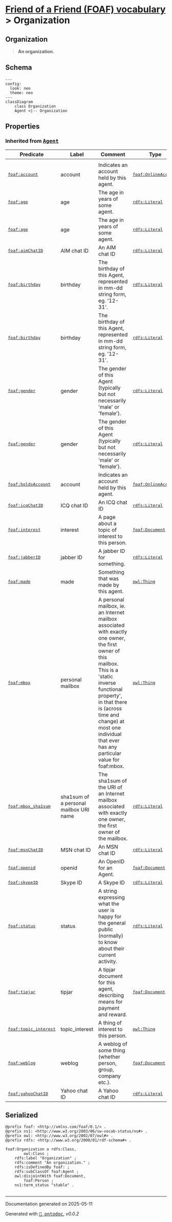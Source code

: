 # [Friend of a Friend (FOAF) vocabulary](../homepage.md) > Organization

## Organization

> **An organization.**

## Schema

```mermaid
---
config:
  look: neo
  theme: neo
---
classDiagram
    class Organization
    Agent <|-- Organization
```

## Properties

  
### Inherited from <kbd>[**Agent**](../class/Agent.md)</kbd>
| Predicate | Label | Comment | Type |
| -------------------------------- | -------------------------------- | ------------------------------------ | ---- |
| |
|<kbd>[foaf:account](../property/account)</kbd> | account | Indicates an account held by this agent. |<kbd>[foaf:OnlineAccount](../class/OnlineAccount.md)</kbd> | |
|<kbd>[foaf:age](../property/age)</kbd> | age | The age in years of some agent. |<kbd>[rdfs:Literal](<http://www.w3.org/2000/01/rdf-schema#Literal>)</kbd> | |
|<kbd>[foaf:age](../property/age)</kbd> | age | The age in years of some agent. |<kbd>[rdfs:Literal](<http://www.w3.org/2000/01/rdf-schema#Literal>)</kbd> | |
|<kbd>[foaf:aimChatID](../property/aimChatID)</kbd> | AIM chat ID | An AIM chat ID |<kbd>[rdfs:Literal](<http://www.w3.org/2000/01/rdf-schema#Literal>)</kbd> | |
|<kbd>[foaf:birthday](../property/birthday)</kbd> | birthday | The birthday of this Agent, represented in mm-dd string form, eg. '12-31'. |<kbd>[rdfs:Literal](<http://www.w3.org/2000/01/rdf-schema#Literal>)</kbd> | |
|<kbd>[foaf:birthday](../property/birthday)</kbd> | birthday | The birthday of this Agent, represented in mm-dd string form, eg. '12-31'. |<kbd>[rdfs:Literal](<http://www.w3.org/2000/01/rdf-schema#Literal>)</kbd> | |
|<kbd>[foaf:gender](../property/gender)</kbd> | gender | The gender of this Agent (typically but not necessarily 'male' or 'female'). |<kbd>[rdfs:Literal](<http://www.w3.org/2000/01/rdf-schema#Literal>)</kbd> | |
|<kbd>[foaf:gender](../property/gender)</kbd> | gender | The gender of this Agent (typically but not necessarily 'male' or 'female'). |<kbd>[rdfs:Literal](<http://www.w3.org/2000/01/rdf-schema#Literal>)</kbd> | |
|<kbd>[foaf:holdsAccount](../property/holdsAccount)</kbd> | account | Indicates an account held by this agent. |<kbd>[foaf:OnlineAccount](../class/OnlineAccount.md)</kbd> | |
|<kbd>[foaf:icqChatID](../property/icqChatID)</kbd> | ICQ chat ID | An ICQ chat ID |<kbd>[rdfs:Literal](<http://www.w3.org/2000/01/rdf-schema#Literal>)</kbd> | |
|<kbd>[foaf:interest](../property/interest)</kbd> | interest | A page about a topic of interest to this person. |<kbd>[foaf:Document](../class/Document.md)</kbd> | |
|<kbd>[foaf:jabberID](../property/jabberID)</kbd> | jabber ID | A jabber ID for something. |<kbd>[rdfs:Literal](<http://www.w3.org/2000/01/rdf-schema#Literal>)</kbd> | |
|<kbd>[foaf:made](../property/made)</kbd> | made | Something that was made by this agent. |<kbd>[owl:Thing](<http://www.w3.org/2002/07/owl#Thing>)</kbd> | |
|<kbd>[foaf:mbox](../property/mbox)</kbd> | personal mailbox | A  personal mailbox, ie. an Internet mailbox associated with exactly one owner, the first owner of this mailbox. This is a 'static inverse functional property', in that  there is (across time and change) at most one individual that ever has any particular value for foaf:mbox. |<kbd>[owl:Thing](<http://www.w3.org/2002/07/owl#Thing>)</kbd> | |
|<kbd>[foaf:mbox_sha1sum](../property/mbox_sha1sum)</kbd> | sha1sum of a personal mailbox URI name | The sha1sum of the URI of an Internet mailbox associated with exactly one owner, the  first owner of the mailbox. |<kbd>[rdfs:Literal](<http://www.w3.org/2000/01/rdf-schema#Literal>)</kbd> | |
|<kbd>[foaf:msnChatID](../property/msnChatID)</kbd> | MSN chat ID | An MSN chat ID |<kbd>[rdfs:Literal](<http://www.w3.org/2000/01/rdf-schema#Literal>)</kbd> | |
|<kbd>[foaf:openid](../property/openid)</kbd> | openid | An OpenID for an Agent. |<kbd>[foaf:Document](../class/Document.md)</kbd> | |
|<kbd>[foaf:skypeID](../property/skypeID)</kbd> | Skype ID | A Skype ID |<kbd>[rdfs:Literal](<http://www.w3.org/2000/01/rdf-schema#Literal>)</kbd> | |
|<kbd>[foaf:status](../property/status)</kbd> | status | A string expressing what the user is happy for the general public (normally) to know about their current activity. |<kbd>[rdfs:Literal](<http://www.w3.org/2000/01/rdf-schema#Literal>)</kbd> | |
|<kbd>[foaf:tipjar](../property/tipjar)</kbd> | tipjar | A tipjar document for this agent, describing means for payment and reward. |<kbd>[foaf:Document](../class/Document.md)</kbd> | |
|<kbd>[foaf:topic_interest](../property/topic_interest)</kbd> | topic_interest | A thing of interest to this person. |<kbd>[owl:Thing](<http://www.w3.org/2002/07/owl#Thing>)</kbd> | |
|<kbd>[foaf:weblog](../property/weblog)</kbd> | weblog | A weblog of some thing (whether person, group, company etc.). |<kbd>[foaf:Document](../class/Document.md)</kbd> | |
|<kbd>[foaf:yahooChatID](../property/yahooChatID)</kbd> | Yahoo chat ID | A Yahoo chat ID |<kbd>[rdfs:Literal](<http://www.w3.org/2000/01/rdf-schema#Literal>)</kbd> |



## Serialized

```ttl
@prefix foaf: <http://xmlns.com/foaf/0.1/> .
@prefix ns1: <http://www.w3.org/2003/06/sw-vocab-status/ns#> .
@prefix owl: <http://www.w3.org/2002/07/owl#> .
@prefix rdfs: <http://www.w3.org/2000/01/rdf-schema#> .

foaf:Organization a rdfs:Class,
        owl:Class ;
    rdfs:label "Organization" ;
    rdfs:comment "An organization." ;
    rdfs:isDefinedBy foaf: ;
    rdfs:subClassOf foaf:Agent ;
    owl:disjointWith foaf:Document,
        foaf:Person ;
    ns1:term_status "stable" .


```

---

Documentation generated on 2025-05-11

Generated with <kbd>[📑 ontodoc](https://github.com/StephaneBranly/ontodoc)</kbd>, *v0.0.2*